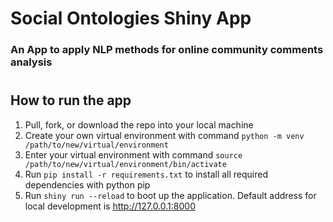 # Social Ontologies Shiny App
### An App to apply NLP methods for online community comments analysis

#
## How to run the app
1. Pull, fork, or download the repo into your local machine
2. Create your own virtual environment with command `python -m venv /path/to/new/virtual/environment`
3. Enter your virtual environment with command `source /path/to/new/virtual/environment/bin/activate`
4. Run `pip install -r requirements.txt` to install all required dependencies with python pip
5. Run `shiny run --reload` to boot up the application. Default address for local development is http://127.0.0.1:8000 